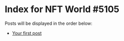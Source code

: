 # Index for NFT World #5105
Posts will be displayed in the order below:

- [Your first post](./001-first.md)

